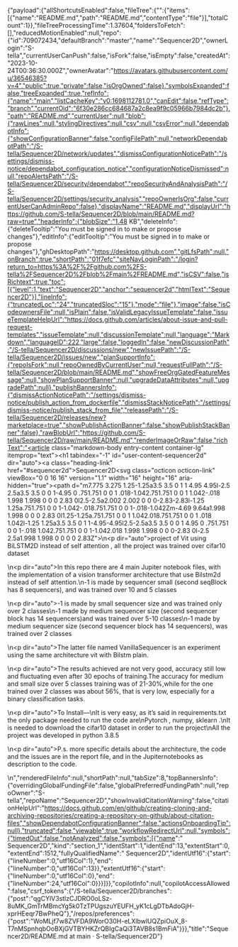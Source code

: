 {"payload":{"allShortcutsEnabled":false,"fileTree":{"":{"items":[{"name":"README.md","path":"README.md","contentType":"file"}],"totalCount":1}},"fileTreeProcessingTime":1.37604,"foldersToFetch":[],"reducedMotionEnabled":null,"repo":{"id":709072434,"defaultBranch":"master","name":"Sequencer2D","ownerLogin":"S-tella","currentUserCanPush":false,"isFork":false,"isEmpty":false,"createdAt":"2023-10-24T00:36:30.000Z","ownerAvatar":"https://avatars.githubusercontent.com/u/36546385?v=4","public":true,"private":false,"isOrgOwned":false},"symbolsExpanded":false,"treeExpanded":true,"refInfo":{"name":"main","listCacheKey":"v0:1698112781.0","canEdit":false,"refType":"branch","currentOid":"6f30e286cc684687a2c8ea9f9c05966b7984dc2b"},"path":"README.md","currentUser":null,"blob":{"rawLines":null,"stylingDirectives":null,"csv":null,"csvError":null,"dependabotInfo":{"showConfigurationBanner":false,"configFilePath":null,"networkDependabotPath":"/S-tella/Sequencer2D/network/updates","dismissConfigurationNoticePath":"/settings/dismiss-notice/dependabot_configuration_notice","configurationNoticeDismissed":null,"repoAlertsPath":"/S-tella/Sequencer2D/security/dependabot","repoSecurityAndAnalysisPath":"/S-tella/Sequencer2D/settings/security_analysis","repoOwnerIsOrg":false,"currentUserCanAdminRepo":false},"displayName":"README.md","displayUrl":"https://github.com/S-tella/Sequencer2D/blob/main/README.md?raw=true","headerInfo":{"blobSize":"1.48 KB","deleteInfo":{"deleteTooltip":"You must be signed in to make or propose changes"},"editInfo":{"editTooltip":"You must be signed in to make or propose changes"},"ghDesktopPath":"https://desktop.github.com","gitLfsPath":null,"onBranch":true,"shortPath":"01f7efc","siteNavLoginPath":"/login?return_to=https%3A%2F%2Fgithub.com%2FS-tella%2FSequencer2D%2Fblob%2Fmain%2FREADME.md","isCSV":false,"isRichtext":true,"toc":[{"level":1,"text":"Sequencer2D","anchor":"sequencer2d","htmlText":"Sequencer2D"}],"lineInfo":{"truncatedLoc":"24","truncatedSloc":"15"},"mode":"file"},"image":false,"isCodeownersFile":null,"isPlain":false,"isValidLegacyIssueTemplate":false,"issueTemplateHelpUrl":"https://docs.github.com/articles/about-issue-and-pull-request-templates","issueTemplate":null,"discussionTemplate":null,"language":"Markdown","languageID":222,"large":false,"loggedIn":false,"newDiscussionPath":"/S-tella/Sequencer2D/discussions/new","newIssuePath":"/S-tella/Sequencer2D/issues/new","planSupportInfo":{"repoIsFork":null,"repoOwnedByCurrentUser":null,"requestFullPath":"/S-tella/Sequencer2D/blob/main/README.md","showFreeOrgGatedFeatureMessage":null,"showPlanSupportBanner":null,"upgradeDataAttributes":null,"upgradePath":null},"publishBannersInfo":{"dismissActionNoticePath":"/settings/dismiss-notice/publish_action_from_dockerfile","dismissStackNoticePath":"/settings/dismiss-notice/publish_stack_from_file","releasePath":"/S-tella/Sequencer2D/releases/new?marketplace=true","showPublishActionBanner":false,"showPublishStackBanner":false},"rawBlobUrl":"https://github.com/S-tella/Sequencer2D/raw/main/README.md","renderImageOrRaw":false,"richText":"<article class=\"markdown-body entry-content container-lg\" itemprop=\"text\"><h1 tabindex=\"-1\" id=\"user-content-sequencer2d\" dir=\"auto\"><a class=\"heading-link\" href=\"#sequencer2d\">Sequencer2D<svg class=\"octicon octicon-link\" viewBox=\"0 0 16 16\" version=\"1.1\" width=\"16\" height=\"16\" aria-hidden=\"true\"><path d=\"m7.775 3.275 1.25-1.25a3.5 3.5 0 1 1 4.95 4.95l-2.5 2.5a3.5 3.5 0 0 1-4.95 0 .751.751 0 0 1 .018-1.042.751.751 0 0 1 1.042-.018 1.998 1.998 0 0 0 2.83 0l2.5-2.5a2.002 2.002 0 0 0-2.83-2.83l-1.25 1.25a.751.751 0 0 1-1.042-.018.751.751 0 0 1-.018-1.042Zm-4.69 9.64a1.998 1.998 0 0 0 2.83 0l1.25-1.25a.751.751 0 0 1 1.042.018.751.751 0 0 1 .018 1.042l-1.25 1.25a3.5 3.5 0 1 1-4.95-4.95l2.5-2.5a3.5 3.5 0 0 1 4.95 0 .751.751 0 0 1-.018 1.042.751.751 0 0 1-1.042.018 1.998 1.998 0 0 0-2.83 0l-2.5 2.5a1.998 1.998 0 0 0 0 2.83Z\"></path></svg></a></h1>\n<p dir=\"auto\">project of Vit using BiLSTM2D instead of self attention , all the project was trained over cifar10 dataset</p>\n<p dir=\"auto\">In this repo there are 4 main Jupiter notebook files,  with the implementation of a vision transformer architecture  that use Bilstm2d instead of self attention.\n-1 is made by sequencer small (second seqBlock has 8 sequencers), and was trained over 10 and 5  classes</p>\n<p dir=\"auto\">-1 is  made by small sequencer size  and was trained only over 2 classes\n-1 made by medium sequencer size (second sequencer block has 14 sequencers)and was trained over 5-10 classes\n-1 made by medium sequencer size (second sequencer block has 14 sequencers), was trained over 2 classes</p>\n<p dir=\"auto\">The latter file named VanillaSequencer is an experiment using the same architecture vit with Bilstm plain.</p>\n<p dir=\"auto\">The results achieved are not very good, accuracy still low and fluctuating  even after 30 epochs of training.The accuracy  for medium and small size over 5 classes training was of 21-30%,while for the one trained over 2 classes was about 56%, that is very low, especially for a binary classification tasks.</p>\n<p dir=\"auto\">To Install—\nIt is very easy, as it’s said in requirements.txt the only package needed to run the code are\nPytorch , numpy, sklearn .\nIt is needed to download the cifar10 dataset in order to run the project\nAll the project was developed in python 3.8.5</p>\n<p dir=\"auto\">P.s. more specific details about the architecture, the code and the issues are in the report file, and in the Jupiternotebooks as description to the code.</p>\n</article>","renderedFileInfo":null,"shortPath":null,"tabSize":8,"topBannersInfo":{"overridingGlobalFundingFile":false,"globalPreferredFundingPath":null,"repoOwner":"S-tella","repoName":"Sequencer2D","showInvalidCitationWarning":false,"citationHelpUrl":"https://docs.github.com/en/github/creating-cloning-and-archiving-repositories/creating-a-repository-on-github/about-citation-files","showDependabotConfigurationBanner":false,"actionsOnboardingTip":null},"truncated":false,"viewable":true,"workflowRedirectUrl":null,"symbols":{"timedOut":false,"notAnalyzed":false,"symbols":[{"name":" Sequencer2D","kind":"section_1","identStart":1,"identEnd":13,"extentStart":0,"extentEnd":1512,"fullyQualifiedName":" Sequencer2D","identUtf16":{"start":{"lineNumber":0,"utf16Col":1},"end":{"lineNumber":0,"utf16Col":13}},"extentUtf16":{"start":{"lineNumber":0,"utf16Col":0},"end":{"lineNumber":24,"utf16Col":0}}}]}},"copilotInfo":null,"copilotAccessAllowed":false,"csrf_tokens":{"/S-tella/Sequencer2D/branches":{"post":"qgCYlV3stlzCJDRO0oLSz-8uMK_GmTrMBmcYg5k0TzTPUgszuYEUFH_yK1cLgDTbAdoGjH-xprHEeqr7BwPheQ"},"/repos/preferences":{"post":"WoMLjf7w8ZVFDA9WorO30H-eLXlbwlUQZpiOuX_8-T7nMSpnhqbOoBXjGVTBYHKZrQBIgCaQi3TAVB8s1BmFiA"}}},"title":"Sequencer2D/README.md at main · S-tella/Sequencer2D"}